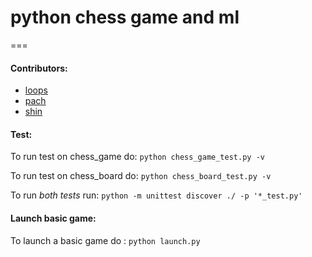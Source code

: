 # python chess game and ml

===

#### Contributors:

* [loops](https://github.com/juan-restrepop/)
* [pach](https://github.com/rodfr/)
* [shin](https://github.com/santiaago/)


#### Test:

To run test on chess_game do: `python chess_game_test.py -v`

To run test on chess_board do: `python chess_board_test.py -v`

To run *both tests* run:
    `python -m unittest discover ./ -p '*_test.py'` 

#### Launch basic game:

To launch a basic game do : `python launch.py`